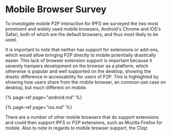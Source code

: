 # Mobile Browser Survey

To investigate mobile P2P interaction for IPFS we surveyed the two most prominent and widely used mobile browsers, Android's Chrome and iOS's Safari, both of which are the default browsers, and thus most likely to be used.

It is important to note that neither has support for extensions or add-ons, which would allow bringing P2P directly to mobile potentially drastically easier. This lack of browser extension support is important because it severely hampers development on the browser as a platform, which otherwise is popular and well supported on the desktop, showing the drastic difference in accessability for users of P2P. This is highlighted by showing how users share from the mobile browser, an common use case on desktop, but much different on mobile.

{% page-ref page="android.md" %}

{% page-ref page="ios.md" %}

There are a number of other mobile browsers that do support extensions and could then support IPFS or P2P extensions, such as Mozilla Firefox for mobile. Also to note in regards to mobile browser support, the Cliqz 

